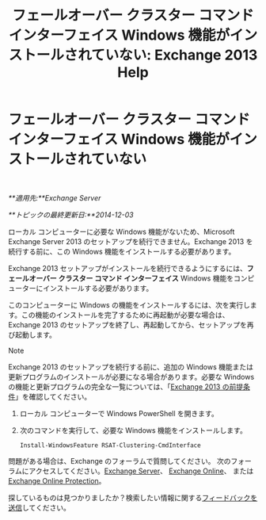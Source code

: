 ﻿---
title: 'フェールオーバー クラスター コマンド インターフェイス Windows 機能がインストールされていない: Exchange 2013 Help'
TOCTitle: フェールオーバー クラスター コマンド インターフェイス Windows 機能がインストールされていない
ms:assetid: 0d839514-5ab7-497d-8945-41392b4c3980
ms:mtpsurl: https://technet.microsoft.com/ja-jp/library/ms.exch.setupreadiness.rsatclusteringcmdinterfaceinstalled(v=EXCHG.150)
ms:contentKeyID: 51407500
ms.date: 04/24/2018
mtps_version: v=EXCHG.150
ms.translationtype: HT
---

# フェールオーバー クラスター コマンド インターフェイス Windows 機能がインストールされていない

 

_**適用先:**Exchange Server_

_**トピックの最終更新日:**2014-12-03_

ローカル コンピューターに必要な Windows 機能がないため、Microsoft Exchange Server 2013 のセットアップを続行できません。Exchange 2013 を続行する前に、この Windows 機能をインストールする必要があります。

Exchange 2013 セットアップがインストールを続行できるようにするには、**フェールオーバー クラスター コマンド インターフェイス** Windows 機能をコンピューターにインストールする必要があります。

このコンピューターに Windows の機能をインストールするには、次を実行します。この機能のインストールを完了するために再起動が必要な場合は、Exchange 2013 のセットアップを終了し、再起動してから、セットアップを再び起動します。


> [!NOTE]
> Exchange 2013 のセットアップを続行する前に、追加の Windows 機能または更新プログラムのインストールが必要になる場合があります。必要な Windows の機能と更新プログラムの完全な一覧については、「<A href="exchange-2013-prerequisites-exchange-2013-help.md">Exchange 2013 の前提条件</A>」を確認してください。



1.  ローカル コンピューターで Windows PowerShell を開きます。

2.  次のコマンドを実行して、必要な Windows 機能をインストールします。
    
        Install-WindowsFeature RSAT-Clustering-CmdInterface

問題がある場合は、Exchange のフォーラムで質問してください。 次のフォーラムにアクセスしてください。[Exchange Server](https://go.microsoft.com/fwlink/p/?linkid=60612)、 [Exchange Online](https://go.microsoft.com/fwlink/p/?linkid=267542)、 または [Exchange Online Protection](https://go.microsoft.com/fwlink/p/?linkid=285351)。

探しているものは見つかりましたか？検索したい情報に関する[フィードバックを送信](mailto:exsetuphelpfeedback@microsoft.com?subject=exchange%202013%20setup%20help%20feedback)してください。

